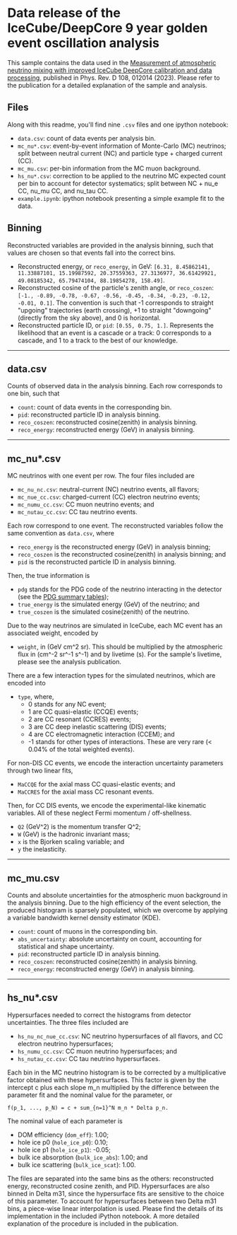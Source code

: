 # Data release of the IceCube/DeepCore 9 year golden event oscillation analysis
This sample contains the data used in the [Measurement of atmospheric neutrino mixing with improved IceCube DeepCore calibration and data processing](https://journals.aps.org/prd/abstract/10.1103/PhysRevD.108.012014), published in Phys. Rev. D 108, 012014 (2023). Please refer to the publication for a detailed explanation of the sample and analysis.

## Files
Along with this readme, you'll find nine `.csv` files and one ipython notebook:
* `data.csv`: count of data events per analysis bin.
* `mc_nu*.csv`: event-by-event information of Monte-Carlo (MC) neutrinos; split between neutral current (NC) and particle type + charged current (CC).
* `mc_mu.csv`: per-bin information from the MC muon background.
* `hs_nu*.csv`: correction to be applied to the neutrino MC expected count per bin to account for detector systematics; split between NC + nu_e CC, nu_mu CC, and nu_tau CC.
* `example.ipynb`: ipython notebook presenting a simple example fit to the data.

## Binning
Reconstructed variables are provided in the analysis binning, such that values are chosen so that events fall into the correct bins.
* Reconstructed energy, or `reco_energy`, in GeV: `[6.31, 8.45862141, 11.33887101, 15.19987592, 20.37559363, 27.3136977, 36.61429921, 49.08185342, 65.79474104, 88.19854278, 158.49]`.
* Reconstructed cosine of the particle's zenith angle, or `reco_coszen`: `[-1., -0.89, -0.78, -0.67, -0.56, -0.45, -0.34, -0.23, -0.12, -0.01, 0.1]`. The convention is such that -1 corresponds to straight "upgoing" trajectories (earth crossing), +1 to straight "downgoing" (directly from the sky above), and 0 is horizontal.
* Reconstructed particle ID, or `pid`: `[0.55, 0.75, 1.]`. Represents the likelihood that an event is a cascade or a track: 0 corresponds to a cascade, and 1 to a track to the best of our knowledge.

---
## data.csv
Counts of observed data in the analysis binning. Each row corresponds to one bin, such that
* `count`: count of data events in the corresponding bin.
* `pid`: reconstructed particle ID in analysis binning.
* `reco_coszen`: reconstructed cosine(zenith) in analysis binning.
* `reco_energy`: reconstructed energy (GeV) in analysis binning.

---
## mc_nu*.csv
MC neutrinos with one event per row. The four files included are
* `mc_nu_nc.csv`: neutral-current (NC) neutrino events, all flavors;
* `mc_nue_cc.csv`: charged-current (CC) electron neutrino events;
* `mc_numu_cc.csv`: CC muon neutrino events; and
* `mc_nutau_cc.csv`: CC tau neutrino events.

Each row correspond to one event. The reconstructed variables follow the same convention as `data.csv`, where
* `reco_energy` is the reconstructed energy (GeV) in analysis binning;
* `reco_coszen` is the reconstructed cosine(zenith) in analysis binning; and
* `pid` is the reconstructed particle ID in analysis binning.

Then, the true information is
* `pdg` stands for the PDG code of the neutrino interacting in the detector (see the [PDG summary tables](https://pdg.lbl.gov/2024/tables/contents_tables.html));
* `true_energy` is the simulated energy (GeV) of the neutrino; and
* `true_coszen` is the simulated cosine(zenith) of the neutrino.

Due to the way neutrinos are simulated in IceCube, each MC event has an associated weight, encoded by
* `weight`, in (GeV cm^2 sr). This should be multiplied by the atmospheric flux in (cm^-2 sr^-1 s^-1) and by livetime (s). For the sample's livetime, please see the analysis publication.

There are a few interaction types for the simulated neutrinos, which are encoded into
* `type`, where,
    * 0 stands for any NC event;
    * 1 are CC quasi-elastic (CCQE) events;
    * 2 are CC resonant (CCRES) events;
    * 3 are CC deep inelastic scattering (DIS) events;
    * 4 are CC electromagnetic interaction (CCEM); and
    * -1 stands for other types of interactions. These are very rare (< 0.04% of the total weighted events).

For non-DIS CC events, we encode the interaction uncertainty parameters through two linear fits,
* `MaCCQE` for the axial mass CC quasi-elastic events; and
* `MaCCRES` for the axial mass CC resonant events.

Then, for CC DIS events, we encode the experimental-like kinematic variables. All of these neglect Fermi momentum / off-shellness.
* `Q2` (GeV^2) is the momentum transfer Q^2;
* `W` (GeV) is the hadronic invariant mass;
* `x` is the Bjorken scaling variable; and
* `y` the inelasticity.

---
## mc_mu.csv
Counts and absolute uncertainties for the atmospheric muon background in the analysis binning. Due to the high efficiency of the event selection, the produced histogram is sparsely populated, which we overcome by applying a variable bandwidth kernel density estimator (KDE).
* `count`: count of muons in the corresponding bin.
* `abs_uncertainty`: absolute uncertainty on count, accounting for statistical and shape uncertainty.
* `pid`: reconstructed particle ID in analysis binning.
* `reco_coszen`: reconstructed cosine(zenith) in analysis binning.
* `reco_energy`: reconstructed energy (GeV) in analysis binning.

---
## hs_nu*.csv
Hypersurfaces needed to correct the histograms from detector uncertainties. The three files included are
* `hs_nu_nc_nue_cc.csv`: NC neutrino hypersurfaces of all flavors, and CC electron neutrino hypersurfaces;
* `hs_numu_cc.csv`: CC muon neutrino hypersurfaces; and
* `hs_nutau_cc.csv`: CC tau neutrino hypersurfaces.

Each bin in the MC neutrino histogram is to be corrected by a multiplicative factor obtained with these hypersurfaces. This factor is given by the intercept c plus each slope m_n multiplied by the difference between the parameter fit and the nominal value for the parameter, or

    f(p_1, ..., p_N) = c + sum_{n=1}^N m_n * Delta p_n.

The nominal value of each parameter is
* DOM efficiency (`dom_eff`): 1.00;
* hole ice p0 (`hole_ice_p0`): 0.10;
* hole ice p1 (`hole_ice_p1`): -0.05;
* bulk ice absorption (`bulk_ice_abs`): 1.00; and
* bulk ice scattering (`bulk_ice_scat`): 1.00.

The files are separated into the same bins as the others: reconstructed energy, reconstructed cosine zenith, and PID. Hypersurfaces are also binned in Delta m31, since the hypersurface fits are sensitive to the choice of this parameter. To account for hypersurfaces between two Delta m31 bins, a piece-wise linear interpolation is used. Please find the details of its implementation in the included iPython notebook. A more detailed explanation of the procedure is included in the publication.
